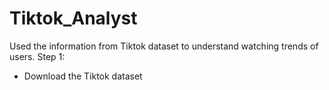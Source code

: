 # Tiktok_Analyst
Used the information from Tiktok dataset to understand watching trends of users.
Step 1:
- Download the Tiktok dataset
